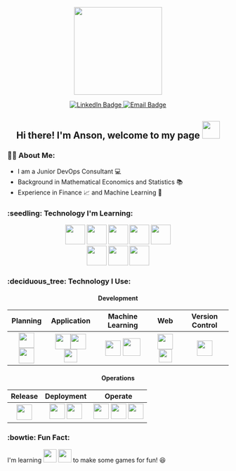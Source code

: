 <p align="center"><img src="https://media.giphy.com/media/1GEATImIxEXVR79Dhk/giphy.gif" width="200"/></p>

<p align="center">
  <a href="https://www.linkedin.com/in/ansonwhc">
    <img src="https://img.shields.io/badge/LinkedIn-blue?style=for-the-badge&logo=linkedin&logoColor=white" alt="LinkedIn Badge">
  </a>
  <a href="mailto:ansonchan100@gmail.com">
    <img src="https://img.shields.io/badge/-email-red?style=for-the-badge&logo=gmail&logoColor=white" alt="Email Badge">
  </a>
</p>

<h2 align="center">
  Hi there! I'm Anson, welcome to my page <img src="https://media.giphy.com/media/hvRJCLFzcasrR4ia7z/giphy.gif" width="40">
</h2>

### :man_technologist: About Me:

- I am a Junior DevOps Consultant :computer:  
- Background in Mathematical Economics and Statistics :books:  
- Experience in Finance :chart_with_upwards_trend: and Machine Learning :robot:

<h3>:seedling: Technology I'm Learning:</h3>
<div align="center">
  <img src="https://user-images.githubusercontent.com/94448528/172598707-0e80a705-498d-4c53-b40a-917c610b906f.png" height="45"/>
  <img src="https://user-images.githubusercontent.com/94448528/172598444-be6367e5-e23f-45a5-b8e9-a91e76c23c40.png" height="45"/>
  <img src="https://user-images.githubusercontent.com/94448528/172599137-53bb641f-8780-4bd7-adcb-10c49d058b10.png" height="45"/>
  <img src="https://user-images.githubusercontent.com/94448528/172599320-f2cf04a5-8f08-4871-9849-e9a5b3e4a35f.png" height="45"/>
  <img src="https://user-images.githubusercontent.com/94448528/172606324-5b35ced2-6184-41c3-b0a3-976f645a9dca.png" height="45"/>

  <br>
  <img src="https://user-images.githubusercontent.com/94448528/172599576-fa18bd50-d841-4a1d-9947-e638dcacb9ec.png" height="45"/>
  <img src="https://user-images.githubusercontent.com/94448528/172600688-a02440ef-adcc-4c6a-9136-b7bb1b48f933.png" height="45"/>
  <img src="https://user-images.githubusercontent.com/94448528/172600527-88c03fdd-3355-4de1-9739-8dcac2b643c8.png" height="45"/>
</div>

<h3>:deciduous_tree: Technology I Use:</h3>
<div align="center">
  <h4>Development</h4>
  
  Planning | Application | Machine Learning | Web | Version Control
  :---: | :---: | :---: | :---: | :---:
<img src="https://user-images.githubusercontent.com/94448528/172601636-ed25b438-e6f6-4b72-b2fd-97c68acb24c2.png" height="35"/> <img src="https://user-images.githubusercontent.com/94448528/172601805-27c1d8c2-2d59-42eb-a662-137f00009e7e.png" height="35"/> | <img src="https://user-images.githubusercontent.com/94448528/172823312-134e33f5-54ec-4c0b-8f19-8b1299a8c2f1.png" height="35"/><img src="https://user-images.githubusercontent.com/94448528/172823345-f0378904-36b5-496f-ba87-d0802a2ca3e3.png" height="35"/> <img src="https://user-images.githubusercontent.com/94448528/172602977-7e5ab055-de55-4f53-98b0-41bf21e94b35.png" height="30"/> | <img src="https://user-images.githubusercontent.com/94448528/172603353-e32804de-1270-44ba-b41d-1d6d920f8355.png" height="35"/> <img src="https://user-images.githubusercontent.com/94448528/172603459-baeb208a-3b38-4c53-8dca-a65229b0b061.png" height="40"/> | <img src="https://user-images.githubusercontent.com/94448528/172606307-ee203a3a-ed20-4542-bf8f-bc65bc9e5152.png" height="35"/> <img src="https://user-images.githubusercontent.com/94448528/172606290-eeb52660-4ec5-44e8-abfd-92bb7d267001.png" height="30"/> | <img src="https://user-images.githubusercontent.com/94448528/172615117-0c7e77d7-a4cf-40c9-973d-3dcc4df4b9bc.png" height="35"/>
  
  <h4>Operations</h4>
  
  Release | Deployment | Operate
  :---: | :---: | :---:
<img src="https://user-images.githubusercontent.com/94448528/172811003-bd9f11e8-6321-42c2-9422-f5544faa6dce.png" height="35"/> | <img src="https://user-images.githubusercontent.com/94448528/172599137-53bb641f-8780-4bd7-adcb-10c49d058b10.png" height="35"/> <img src="https://user-images.githubusercontent.com/94448528/172599320-f2cf04a5-8f08-4871-9849-e9a5b3e4a35f.png" height="35"/> | <img src="https://user-images.githubusercontent.com/94448528/172599576-fa18bd50-d841-4a1d-9947-e638dcacb9ec.png" height="35"/> <img src="https://user-images.githubusercontent.com/94448528/172600688-a02440ef-adcc-4c6a-9136-b7bb1b48f933.png" height="35"/> <img src="https://user-images.githubusercontent.com/94448528/172600527-88c03fdd-3355-4de1-9739-8dcac2b643c8.png" height="35"/>

<!--   <h4>Development</h4>
  <h5>Planning</h5>
  <img src="https://user-images.githubusercontent.com/94448528/172601636-ed25b438-e6f6-4b72-b2fd-97c68acb24c2.png" height="35"/> 
  <img src="https://user-images.githubusercontent.com/94448528/172601805-27c1d8c2-2d59-42eb-a662-137f00009e7e.png" height="35"/>
  </h2>
  
  <h5>Application</h5>
  <img src="https://user-images.githubusercontent.com/94448528/172602977-7e5ab055-de55-4f53-98b0-41bf21e94b35.png" height="35"/>
  
  <h5>Machine Learning</h5>
  <img src="https://user-images.githubusercontent.com/94448528/172603353-e32804de-1270-44ba-b41d-1d6d920f8355.png" height="35"/>
  <img src="https://user-images.githubusercontent.com/94448528/172603459-baeb208a-3b38-4c53-8dca-a65229b0b061.png" height="35"/>

  <h5>Web</h5>
  <img src="https://user-images.githubusercontent.com/94448528/172606307-ee203a3a-ed20-4542-bf8f-bc65bc9e5152.png" height="35"/>
  <img src="https://user-images.githubusercontent.com/94448528/172606290-eeb52660-4ec5-44e8-abfd-92bb7d267001.png" height="30"/>

  <h5>Version Control</h5>
  <img src="https://user-images.githubusercontent.com/94448528/172615117-0c7e77d7-a4cf-40c9-973d-3dcc4df4b9bc.png" height="35"/> -->
  
  
<!--   <h4>Release</h4>
  <img src="" height="50"/>
  Jenkins
  
  <h4>Deployment</h4>
  <img src="" height="50"/>
  <img src="" height="50"/>
  Docker, AWS
  
  <h4>Operate</h4>
  <img src="" height="50"/>
  <img src="" height="50"/>
  <img src="" height="50"/>
  Ansible, Terraform, Kubernetes -->
</div>

### :bowtie: Fun Fact:
I'm learning <img src="https://user-images.githubusercontent.com/94448528/172817085-aae28648-920b-4e09-8c14-a254bff17ff0.png" height="30"/> <img src="https://user-images.githubusercontent.com/94448528/172816679-ed036a2d-32fc-42b5-94fd-cca24d2bca05.png" height="30"/> to make some games for fun! :laughing:

<!-- - 🔭 I’m currently working on ... -->
<!-- - 🌱 I’m currently learning ... -->
<!-- - 👯 I’m looking to collaborate on ... -->
<!-- - 🤔 I’m looking for help with ... -->
<!-- - 💬 Ask me about ... -->
<!-- - 📫 How to reach me:  -->
<!-- - 😄 Pronouns: ... -->
<!-- - ⚡ Fun fact: ... -->
